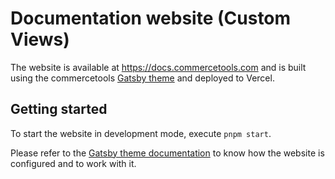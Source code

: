 # Documentation website (Custom Views)

The website is available at https://docs.commercetools.com and is built using the commercetools [Gatsby theme](https://github.com/commercetools/commercetools-docs-kit) and deployed to Vercel.

## Getting started

To start the website in development mode, execute `pnpm start`.

Please refer to the [Gatsby theme documentation](https://github.com/commercetools/commercetools-docs-kit) to know how the website is configured and to work with it.

